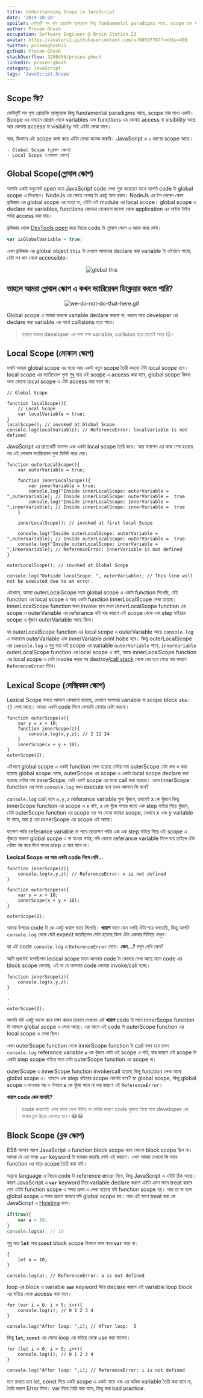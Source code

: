 ```yaml
---
title: Understanding Scope in JavaScript
date: '2019-10-28'
spoiler: মোটামুটি সব গুলা প্রোগ্রামিং ল্যাঙ্গুয়েজে কিছু fundamental paradigms আছে, scope তার মধ্যে একটা। Scope এর মাধ্যমে প্রোগ্রাম থেকে variables এবং functions এর কোথায় access বা visibility আছে আর কোথায় access বা visibility নাই এইটা বোঝা যাবে।
author: Prosen Ghosh
occupation: Software Engineer @ Brain Station 23
avatar: https://avatars1.githubusercontent.com/u/60597787?v=3&s=400
twitter: prosenghosh25
gitHub: Prosen-Ghosh
stackOverflow: 3290456/prosen-ghosh
linkedin: prosen-ghosh
category: JavaScript
tags: 'JavaScript,Scope'
---
```


## Scope কি?

মোটামুটি সব গুলা প্রোগ্রামিং ল্যাঙ্গুয়েজে কিছু fundamental paradigms আছে, scope তার মধ্যে একটা। Scope এর মাধ্যমে প্রোগ্রাম থেকে variables এবং functions এর কোথায় access বা visibility আছে আর কোথায় access বা visibility নাই এইটা বোঝা যাবে। 

আর, কিভাবে এই scope কাজ করে এইটা বোঝা অনেক জরুরি। JavaScript এ ২ ধরণের scope আছে।

	- Global Scope (গ্লোবাল স্কোপ)
	- Local Scope (লোকাল স্কোপ)

## Global Scope(গ্লোবাল স্কোপ)

আপনি একটা ডকুমেন্ট open করে JavaScript code লেখা শুরু করেছেন মানে আপনি code টা global scope এ লিখছেন। NodeJs এর ক্ষেত্রে বেপার টা একটু অন্য রকম। NodeJs এর টপ লেবেল স্কোপ ব্রাউজার এর global scope এর মতো না, এইটা ওই module এর local scope। global scope এ declare করা variables, functions কোডের যেকোনো জায়গা থেকে application এর লাইফ টাইম পর্যন্ত access করা যায়। 

ব্রাউজার থেকে [DevTools open] করে নিচের code টা গ্লোবাল স্কোপ এ অ্যাড করে দেখি। 

```js
var isGlobalVariable = true;
```
এখন ব্রাউজার এর global object `this` টা দেখলে আমাদের declare করা variable টা ওইখানে পাবো, যেটা সব খান থেকে accessible।

<p align="center">
  <img src="./global-this.gif" alt="global this" />
</p>


## তাহলে আমরা গ্লোবাল স্কোপ এ কখন ভ্যারিয়েবল ডিক্লেয়ার করতে পারি?

<p align="center">
  <img src="./we-do-not-do-that-here.gif" alt="we-do-not-do-that-here.gif" />
</p>
<!-- !["we-do-not-do-that-here.gif"](./we-do-not-do-that-here.gif) -->

Global scope এ আমরা কখনো variable declare করবো না, করলে অন্য developer এর declare করা variable এর সাথে collisions হতে পারে। 
> হাজার হাজার developer এর লক্ষ লক্ষ variable, collision হয়ে যেতেই পারে 😜। 


## Local Scope (লোকাল স্কোপ) 

যখনি আমরা global scope এর মধ্যে আর একটা নতুন scope তৈরী করবো ঐটা local scope হবে। local scope এর ভ্যারিয়েবল গুলা শুধু মাত্র ওই scope এ access করা যাবে, global scope কিংবা অন্য কোনো local scope এ ঐটা access করা যাবে না। 

```js{8}
// Global Scope

function localScope(){
	// Local Scope
	var localVariable = true;
}
localScope(); // invoked at Global Scope
console.log(localVariable); // ReferenceError: localVariable is not defined
```

JavaScript এর প্রত্যেকটি ফাংশন এক একটা local scope তৈরি করে। আর ফাঙ্কশন এর কাজ শেষ হওয়ার পর এই লোকাল ভ্যারিয়েবল গুলা ডিলিট করে দেয়। 

```js{13,18}
function outerLocalScope(){
	var outerVariable = true;
	
	function innerLocalScope(){
		var innerVariable = true;
		console.log("Inside innerLocalScope: outerVariable = ",outerVariable); // Inside innerLocalScope: outerVariable =  true
		console.log("Inside innerLocalScope: innerVariable = ",innerVariable); // Inside innerLocalScope: innerVariable =  true
	}

	innerLocalScope(); // invoked at first local Scope

	console.log("Inside outerLocalScope: outerVariable = ",outerVariable); // Inside outerLocalScope: outerVariable =  true
	console.log("Inside outerLocalScope: innerVariable = ",innerVariable); // ReferenceError: innerVariable is not defined
}

outerLocalScope(); // invoked at Global Scope

console.log("Outside localScope: ", outerVariable); // This line will not be executed due to an error.
```

এইখানে, আমরা outerLocalScope নামে global scope এ একটা function লিখেছি, যেই function এর local scope এ আর একটা function innerLocalScope লেখা হয়েছে। innerLocalScope function যখন invoke হবে তখন innerLocalScope function এর scope এ outerVariable এর referance নাই যার কারণে এই scope থেকে এক step বাইরের scope এ খুঁজবে outerVariable আছে কিনা।

হ্যা outerLocalScope function এর local scope এ outerVariable আছে `console.log` এ যথাক্রমে outerVariable এবং innerVariable print hobe হবে। কিন্তু outerLocalScope এর `console.log` এ শুধু মাত্র ওই scope এর variable `outerVariable` পাবে, `innerVariable` outerLocalScope function এর local scope এ নাই, আছে innerLocalScope function এর local scope এ যেটা invoke করার পর destroy/[call stack] থেকে বের হয়ে গেছে যার কারণে `ReferenceError` দিবে। 

## Lexical Scope (লেক্সিকাল স্কোপ)

Lexical Scope বলতে আসলে বোঝানো হয়েছে, যেখানে আপনার variable বা scope block `aka: {}` লেখা আছে। আমরা একটা code লিখে বেপারটা বোঝার চেষ্টা করবো। 

```js{4}
function outerScope(x){
	var y = x + 10;
	function innerScope(z){
		console.log(x,y,z); // 2 12 24
	}
	innerScope(x + y + 10);
}
outerScope(2);
```
এইখানে global scope এ একটা function লেখা হয়েছে যেটার নাম outerScope যেটা কল ও করা হয়েছে global scope থেকে, outerScope এর scope এ একটা local scope declare করা হয়েছে যেটার নাম innerScope, যেটা একই scope এর মধ্যে call করা হয়েছে। এখন innerScope function এর মধ্যে `console.log` যখন execute হবে তখন আসলে কি হবে?

`console.log` call হলে `x,y,z` referance variable গুলা খুঁজবে, প্রথমেই x কে খুঁজবে কিন্তু innerScope function এর scope এ x নাই, x কে খুঁজে পাবার জন্যে এক step বাইরে গিয়ে খুঁজবে, যেটা outerScope function এর scope ওর সব থেকে কাছের scope, যেখানে x এবং y variable টা পাবে, আর z তো innerScope এর scope এই আছে।

যতক্ষণ পর্যন্ত referance variable না পাবে ততোক্ষণ পর্যন্ত এক এক step বাইরে গিয়ে ওই scope এ খুঁজতে থাকবে global scope এ না যাওয়া পর্যন্ত, যদি কোনো referance variable মিলে যায় তাইলে ঐটা খোঁজা বন্ধ করে দিবে পরের step এ আর যাবে না। 

**Lecical Scope এর আর একটা code লিখে দেখি...**

```js{2}
function innerScope(z){
	console.log(x,y,z); // ReferenceError: x is not defined
}

function outerScope(x){
	var y = x + 10;
	innerScope(x + y + 10);
}

outerScope(2);
```
আমরা উপরের code টা কে একটু খারাপ ভাবে লিখেছি। **খারাপ** ভাবে কেন বলছি ঐটা পরে বলতেছি, কিন্তু আপনি `console.log` থেকে যেটা expect করেছিলেন সেটা হয়েছে কিনা ঐটা একবার মিলিয়ে দেখুন। 

হ্যা এই code `console.log` এ `ReferenceError` দেবে। **কেন...?** চলুন দেখি কেন?

আমি প্রথমেই বলেছিলাম lecical scope মানে আপনার code টা কোথায় লেখা আছে মানে code এর block scope কোথায়, এই না যে আপনার code কোথায় invoke/call হচ্ছে। 

```js{1,2,3}
function innerScope(z){
	console.log(x,y,z);
}
.
.
.
outerScope(2);
```
আপনি যদি একটু ভালো করে লক্ষ্য করেন তাহলে দেখবেন এই **খারাপ** code টা মানে innerScope function টা আসলে global scope এ লেখা আছে। এর আগে এই code টা  outerScope function এর local scope এ লেখা ছিল।  

এখন outerScope function থেকে innerScope function টা call যখন হবে তখন `console.log` referance variable ***`x`*** কে খুঁজবে যেটা ওই scope এ নাই, যার কারণে ওই scope টা একটা step scope বাইরে যাবে যেটা outerScope  function এর scope না।

outerScope এ innerScope function invoke/call হয়েছে কিন্তু function লেখা আছে global scope এ। তাহলে এক step বাইরের scope কোনটা হবে? হ্যা global scope, কিন্তু  global scope এ যাওয়ার পর ও ঐখানে ***`x`*** কে খুঁজে পাবে না যার কারণে এই `ReferenceError`।

**খারাপ code কেন বলেছি?**
> code কখনোই এমন ভাবে লেখা উচিত না যেটার কারণে code বুঝতে গিয়ে অন্য developer এর মাথার চুল ছিড়ে ফেলতে হবে।😂😂


## Block Scope (ব্লক স্কোপ)

ES6 আসার আগে JavaScript এ function block scope বাদে কোনো block scope ছিল না। আমরা যে এত সময় `var` keyword টা ব্যবহার করেছি সেটা এই কারণে। এখন আমরা দেখবো কি ভাবে function এর বাড়ে scope তৈরি করা যাই।

অন্নান্য language এ নিচের code টা reference error দিবে, কিন্তু JavaScript এ এইটা ঠিক আছে। কারণ JavaScript এ **`var`** keyword দিয়ে variable declare করলে এইটা এমন ভাবে treat করবে যেন এইটা function scope এ সবার প্রথম এ লেখা হয়েছে যদি function scope হয়। আর তা না হলে global scope এ সবার প্রথমে থাকবে যদি global scope হয়। আর এই ভাবে treat করা কে JavaScript এ [Hoisting] বলে।   

```js
if(true){
	var a = 10;
}
console.log(a); // 10
```

শুধু মাত্র **`let`** আর **`const`** block scope হিসাবে কাজ করে **`var`** করে না। 

```js{2,5}
{
	let a = 10;
}

console.log(a); // ReferenceError: a is not defined
```
loop এর block এ variable **`var`** keyword দিয়ে declare করলে এই variable loop block এর বাইরে থেকে access করা যাবে। 

```js{5}
for (var i = 0; i < 5; i++){
	console.log(i); // 0 1 2 3 4
}

console.log("After loop: ",i); // After loop:  5
```

কিন্তু **`let`**, **`const`** এর ক্ষেত্রে loop এর বাইরে থেকে use করা যাবেনা। 

```js{5}
for (let i = 0; i < 5; i++){
	console.log(i); // 0 1 2 3 4
}

console.log("After loop: ",i); // ReferenceError: i is not defined
```

মনে রাখতে হবে let, const দিয়ে একই scope এ একই নামে এক এর অধিক variable তৈরি করা যাবে না, তৈরি করলে Error দিবে। var দিয়ে তৈরি করা যাবে, কিন্তু করা bad practice.

[DevTools open]: <https://developers.google.com/web/tools/chrome-devtools/open>
[Hoisting]: </javascript/hoisting-in-javascript>
[call stack]: <https://developer.mozilla.org/en-US/docs/Glossary/Call_stack>